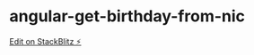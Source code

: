 # angular-get-birthday-from-nic

[Edit on StackBlitz ⚡️](https://stackblitz.com/edit/angular-get-birthday-from-nic)